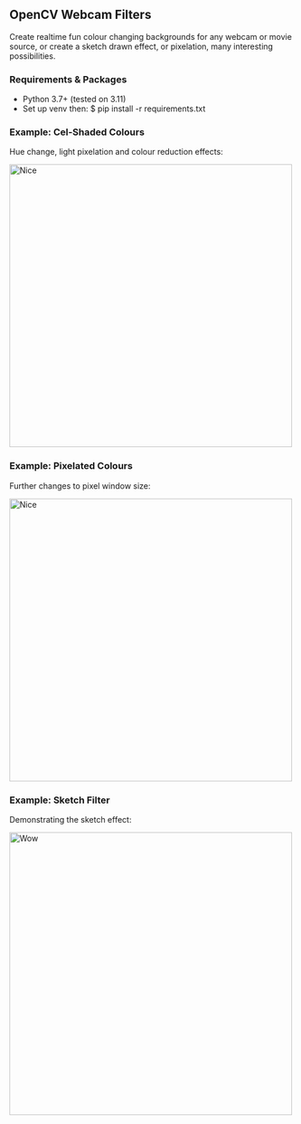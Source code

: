 ## OpenCV Webcam Filters 
Create realtime fun colour changing backgrounds for any webcam or movie source, or create
a sketch drawn effect, or pixelation, many interesting possibilities.   

### Requirements & Packages
* Python 3.7+ (tested on 3.11)
* Set up venv then: $ pip install -r requirements.txt 

### Example: Cel-Shaded Colours
Hue change, light pixelation and colour reduction effects:

<img src="Examples/colour_gif_2.gif" alt="Nice" width="500">

### Example: Pixelated Colours
Further changes to pixel window size: 

<img src="Examples/colour_gif_1.gif" alt="Nice" width="500">

### Example: Sketch Filter
Demonstrating the sketch effect:

<img src="Examples/sketch_gif.gif" alt="Wow" width="500">

